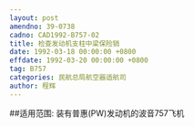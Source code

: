 ```yaml
---
layout: post
amendno: 39-0738
cadno: CAD1992-B757-02
title: 检查发动机支柱中梁保险销
date: 1992-03-18 00:00:00 +0800
effdate: 1992-03-20 00:00:00 +0800
tag: B757
categories: 民航总局航空器适航司
author: 程辉
---
```


##适用范围:
装有普惠(PW)发动机的波音757飞机

